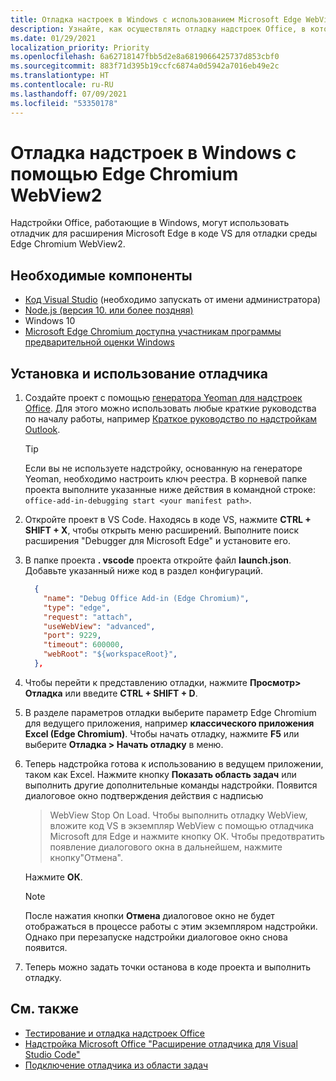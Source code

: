 ```yaml
---
title: Отладка настроек в Windows с использованием Microsoft Edge WebView2 (на основе Chromium)
description: Узнайте, как осуществлять отладку надстроек Office, в которых используется Microsoft Edge WebView2 (на основе Chromium) с помощью отладчика для расширения Microsoft Edge в коде VS.
ms.date: 01/29/2021
localization_priority: Priority
ms.openlocfilehash: 6a62718147fbb5d2e8a6819066425737d853cbf0
ms.sourcegitcommit: 883f71d395b19ccfc6874a0d5942a7016eb49e2c
ms.translationtype: HT
ms.contentlocale: ru-RU
ms.lasthandoff: 07/09/2021
ms.locfileid: "53350178"
---
```

# <a name="debug-add-ins-on-windows-using-edge-chromium-webview2"></a>Отладка надстроек в Windows с помощью Edge Chromium WebView2

Надстройки Office, работающие в Windows, могут использовать отладчик для расширения Microsoft Edge в коде VS для отладки среды Edge Chromium WebView2.

## <a name="prerequisites"></a>Необходимые компоненты

- [Код Visual Studio](https://code.visualstudio.com/) (необходимо запускать от имени администратора)
- [Node.js (версия 10. или более поздняя)](https://nodejs.org/)
- Windows 10
- [Microsoft Edge Chromium доступна участникам программы предварительной оценки Windows](https://www.microsoftedgeinsider.com/)

## <a name="install-and-use-the-debugger"></a>Установка и использование отладчика

1. Создайте проект с помощью [генератора Yeoman для надстроек Office](https://github.com/OfficeDev/generator-office). Для этого можно использовать любые краткие руководства по началу работы, например [Краткое руководство по надстройкам Outlook](../quickstarts/outlook-quickstart.md).

    > [!TIP]
    > Если вы не используете надстройку, основанную на генераторе Yeoman, необходимо настроить ключ реестра. В корневой папке проекта выполните указанные ниже действия в командной строке: `office-add-in-debugging start <your manifest path>`.

1. Откройте проект в VS Code. Находясь в коде VS, нажмите **CTRL + SHIFT + X**, чтобы открыть меню расширений. Выполните поиск расширения "Debugger для Microsoft Edge" и установите его.

1. В папке проекта **. vscode** проекта откройте файл **launch.json**. Добавьте указанный ниже код в раздел конфигураций.

      ```JSON
        {
          "name": "Debug Office Add-in (Edge Chromium)",
          "type": "edge",
          "request": "attach",
          "useWebView": "advanced",
          "port": 9229,
          "timeout": 600000,
          "webRoot": "${workspaceRoot}",
        },
      ```

1. Чтобы перейти к представлению отладки, нажмите **Просмотр> Отладка** или введите **CTRL + SHIFT + D**.

1. В разделе параметров отладки выберите параметр Edge Chromium для ведущего приложения, например **классического приложения Excel (Edge Chromium)**. Чтобы начать отладку, нажмите **F5** или выберите **Отладка > Начать отладку** в меню.

1. Теперь надстройка готова к использованию в ведущем приложении, таком как Excel. Нажмите кнопку **Показать область задач** или выполнить другие дополнительные команды надстройки. Появится диалоговое окно подтверждения действия с надписью

    > WebView Stop On Load.
    > Чтобы выполнить отладку WebView, вложите код VS в экземпляр WebView с помощью отладчика Microsoft для Edge и нажмите кнопку ОК. Чтобы предотвратить появление диалогового окна в дальнейшем, нажмите кнопку"Отмена".

    Нажмите **ОК**.

    > [!NOTE]
    > После нажатия кнопки **Отмена** диалоговое окно не будет отображаться в процессе работы с этим экземпляром надстройки. Однако при перезапуске надстройки диалоговое окно снова появится.

1. Теперь можно задать точки останова в коде проекта и выполнить отладку.

## <a name="see-also"></a>См. также

- [Тестирование и отладка надстроек Office](test-debug-office-add-ins.md)
- [Надстройка Microsoft Office "Расширение отладчика для Visual Studio Code"](debug-with-vs-extension.md)
- [Подключение отладчика из области задач](attach-debugger-from-task-pane.md)